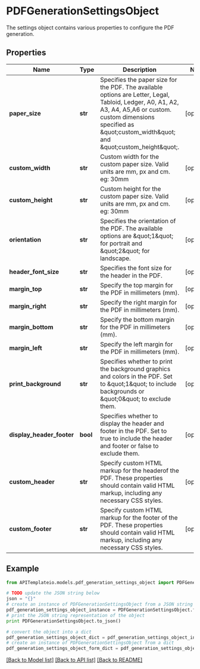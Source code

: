 # PDFGenerationSettingsObject

The settings object contains various properties to configure the PDF generation. 

## Properties
Name | Type | Description | Notes
------------ | ------------- | ------------- | -------------
**paper_size** | **str** | Specifies the paper size for the PDF. The available options are Letter, Legal, Tabloid, Ledger, A0, A1, A2, A3, A4, A5,A6 or custom. custom dimensions specified as \&quot;custom_width\&quot; and \&quot;custom_height\&quot;.  | [optional] 
**custom_width** | **str** | Custom width for the custom paper size. Valid units are mm, px and cm. eg: 30mm  | [optional] 
**custom_height** | **str** | Custom height for the custom paper size. Valid units are mm, px and cm. eg: 30mm  | [optional] 
**orientation** | **str** | Specifies the orientation of the PDF. The available options are \&quot;1\&quot; for portrait and \&quot;2\&quot; for landscape.  | [optional] 
**header_font_size** | **str** | Specifies the font size for the header in the PDF.  | [optional] 
**margin_top** | **str** | Specify the top margin for the PDF in millimeters (mm).  | [optional] 
**margin_right** | **str** | Specify the right margin for the PDF in millimeters (mm).  | [optional] 
**margin_bottom** | **str** | Specify the bottom margin for the PDF in millimeters (mm).  | [optional] 
**margin_left** | **str** | Specify the left margin for the PDF in millimeters (mm).  | [optional] 
**print_background** | **str** | Specifies whether to print the background graphics and colors in the PDF. Set to \&quot;1\&quot; to include backgrounds or \&quot;0\&quot; to exclude them.  | [optional] 
**display_header_footer** | **bool** | Specifies whether to display the header and footer in the PDF. Set to true to include the header and footer or false to exclude them.  | [optional] 
**custom_header** | **str** | Specify custom HTML markup for the headerof the PDF. These properties should contain valid HTML markup, including any necessary CSS styles.  | [optional] 
**custom_footer** | **str** | Specify custom HTML markup for the footer of the PDF. These properties should contain valid HTML markup, including any necessary CSS styles.  | [optional] 

## Example

```python
from APITemplateio.models.pdf_generation_settings_object import PDFGenerationSettingsObject

# TODO update the JSON string below
json = "{}"
# create an instance of PDFGenerationSettingsObject from a JSON string
pdf_generation_settings_object_instance = PDFGenerationSettingsObject.from_json(json)
# print the JSON string representation of the object
print PDFGenerationSettingsObject.to_json()

# convert the object into a dict
pdf_generation_settings_object_dict = pdf_generation_settings_object_instance.to_dict()
# create an instance of PDFGenerationSettingsObject from a dict
pdf_generation_settings_object_form_dict = pdf_generation_settings_object.from_dict(pdf_generation_settings_object_dict)
```
[[Back to Model list]](../README.md#documentation-for-models) [[Back to API list]](../README.md#documentation-for-api-endpoints) [[Back to README]](../README.md)


